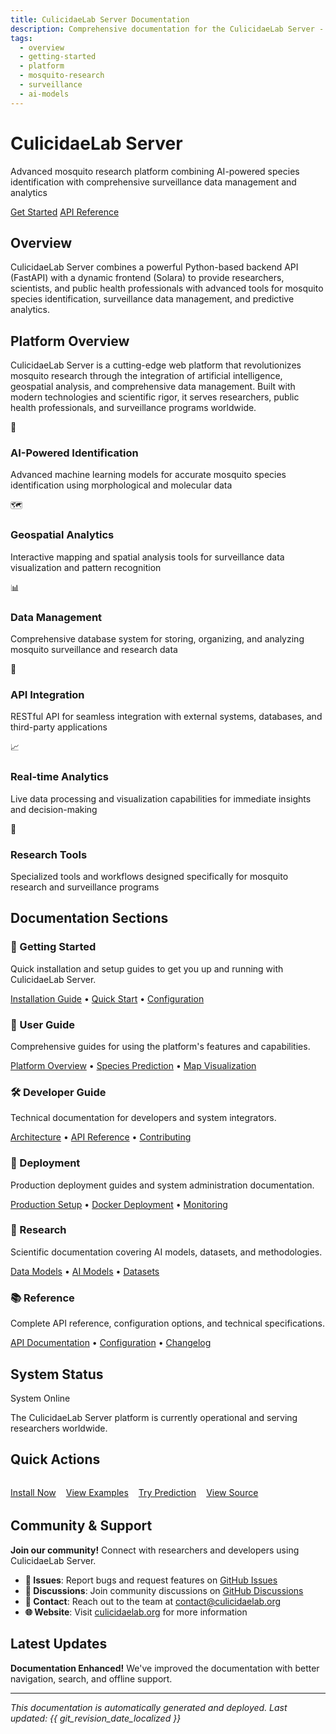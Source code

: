 ```yaml
---
title: CulicidaeLab Server Documentation
description: Comprehensive documentation for the CulicidaeLab Server - A sophisticated web platform for mosquito research, surveillance, and data analysis
tags:
  - overview
  - getting-started
  - platform
  - mosquito-research
  - surveillance
  - ai-models
---
```


<div class="hero">
  <h1 class="hero__title">CulicidaeLab Server</h1>
  <p class="hero__subtitle">
    Advanced mosquito research platform combining AI-powered species identification 
    with comprehensive surveillance data management and analytics
  </p>
  <div class="hero__actions">
    <a href="getting-started/installation/" class="md-button md-button--primary">Get Started</a>
    <a href="developer-guide/api-reference/" class="md-button md-button--secondary">API Reference</a>
  </div>
</div>

## Overview

CulicidaeLab Server combines a powerful Python-based backend API (FastAPI) with a dynamic frontend (Solara) to provide researchers, scientists, and public health professionals with advanced tools for mosquito species identification, surveillance data management, and predictive analytics.

## Platform Overview

CulicidaeLab Server is a cutting-edge web platform that revolutionizes mosquito research through the integration of artificial intelligence, geospatial analysis, and comprehensive data management. Built with modern technologies and scientific rigor, it serves researchers, public health professionals, and surveillance programs worldwide.

<div class="feature-grid">
  <div class="feature-card">
    <div class="feature-card__icon">🤖</div>
    <h3 class="feature-card__title">AI-Powered Identification</h3>
    <p class="feature-card__description">
      Advanced machine learning models for accurate mosquito species identification 
      using morphological and molecular data
    </p>
  </div>
  
  <div class="feature-card">
    <div class="feature-card__icon">🗺️</div>
    <h3 class="feature-card__title">Geospatial Analytics</h3>
    <p class="feature-card__description">
      Interactive mapping and spatial analysis tools for surveillance data 
      visualization and pattern recognition
    </p>
  </div>
  
  <div class="feature-card">
    <div class="feature-card__icon">📊</div>
    <h3 class="feature-card__title">Data Management</h3>
    <p class="feature-card__description">
      Comprehensive database system for storing, organizing, and analyzing 
      mosquito surveillance and research data
    </p>
  </div>
  
  <div class="feature-card">
    <div class="feature-card__icon">🔗</div>
    <h3 class="feature-card__title">API Integration</h3>
    <p class="feature-card__description">
      RESTful API for seamless integration with external systems, 
      databases, and third-party applications
    </p>
  </div>
  
  <div class="feature-card">
    <div class="feature-card__icon">📈</div>
    <h3 class="feature-card__title">Real-time Analytics</h3>
    <p class="feature-card__description">
      Live data processing and visualization capabilities for 
      immediate insights and decision-making
    </p>
  </div>
  
  <div class="feature-card">
    <div class="feature-card__icon">🔬</div>
    <h3 class="feature-card__title">Research Tools</h3>
    <p class="feature-card__description">
      Specialized tools and workflows designed specifically for 
      mosquito research and surveillance programs
    </p>
  </div>
</div>

## Documentation Sections

<div class="md-card">
  <h3 class="md-card__title">🚀 Getting Started</h3>
  <div class="md-card__content">
    <p>Quick installation and setup guides to get you up and running with CulicidaeLab Server.</p>
    <a href="getting-started/installation/">Installation Guide</a> • 
    <a href="getting-started/quick-start/">Quick Start</a> • 
    <a href="getting-started/configuration/">Configuration</a>
  </div>
</div>

<div class="md-card">
  <h3 class="md-card__title">👥 User Guide</h3>
  <div class="md-card__content">
    <p>Comprehensive guides for using the platform's features and capabilities.</p>
    <a href="user-guide/overview/">Platform Overview</a> • 
    <a href="user-guide/species-prediction/">Species Prediction</a> • 
    <a href="user-guide/map-visualization/">Map Visualization</a>
  </div>
</div>

<div class="md-card">
  <h3 class="md-card__title">🛠️ Developer Guide</h3>
  <div class="md-card__content">
    <p>Technical documentation for developers and system integrators.</p>
    <a href="developer-guide/architecture/">Architecture</a> • 
    <a href="developer-guide/api-reference/">API Reference</a> • 
    <a href="developer-guide/contributing/">Contributing</a>
  </div>
</div>

<div class="md-card">
  <h3 class="md-card__title">🚀 Deployment</h3>
  <div class="md-card__content">
    <p>Production deployment guides and system administration documentation.</p>
    <a href="deployment/production/">Production Setup</a> • 
    <a href="deployment/docker/">Docker Deployment</a> • 
    <a href="deployment/monitoring/">Monitoring</a>
  </div>
</div>

<div class="md-card">
  <h3 class="md-card__title">🔬 Research</h3>
  <div class="md-card__content">
    <p>Scientific documentation covering AI models, datasets, and methodologies.</p>
    <a href="research/data-models/">Data Models</a> • 
    <a href="research/ai-models/">AI Models</a> • 
    <a href="research/datasets/">Datasets</a>
  </div>
</div>

<div class="md-card">
  <h3 class="md-card__title">📚 Reference</h3>
  <div class="md-card__content">
    <p>Complete API reference, configuration options, and technical specifications.</p>
    <a href="reference/api/">API Documentation</a> • 
    <a href="reference/configuration/">Configuration</a> • 
    <a href="reference/changelog/">Changelog</a>
  </div>
</div>

## System Status

<div class="status-indicator status-indicator--online">
  System Online
</div>

The CulicidaeLab Server platform is currently operational and serving researchers worldwide.

## Quick Actions

<div style="display: flex; gap: 1rem; flex-wrap: wrap; margin: 2rem 0;">
  <a href="getting-started/installation/" class="md-button">Install Now</a>
  <a href="developer-guide/api-reference/examples/" class="md-button">View Examples</a>
  <a href="user-guide/species-prediction/" class="md-button">Try Prediction</a>
  <a href="https://github.com/CulicidaeLab/CulicidaeLab-Server" class="md-button">View Source</a>
</div>

## Community & Support

<div class="notification notification--info">
  <strong>Join our community!</strong> Connect with researchers and developers using CulicidaeLab Server.
</div>

- **🐛 Issues**: Report bugs and request features on [GitHub Issues](https://github.com/CulicidaeLab/CulicidaeLab-Server/issues)
- **💬 Discussions**: Join community discussions on [GitHub Discussions](https://github.com/CulicidaeLab/CulicidaeLab-Server/discussions)
- **📧 Contact**: Reach out to the team at [contact@culicidaelab.org](mailto:contact@culicidaelab.org)
- **🌐 Website**: Visit [culicidaelab.org](https://culicidaelab.org) for more information

## Latest Updates

<div class="notification notification--success">
  <strong>Documentation Enhanced!</strong> We've improved the documentation with better navigation, search, and offline support.
</div>

---

*This documentation is automatically generated and deployed. Last updated: {{ git_revision_date_localized }}*